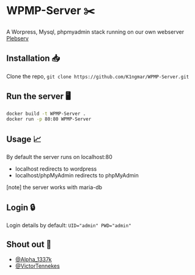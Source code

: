 # WPMP-Server ✂️
A Worpress, Mysql, phpmyadmin stack running on our own webserver [Plebserv](https://github.com/K1ngmar/Plebserv)

## Installation 📥

Clone the repo, `git clone https://github.com/K1ngmar/WPMP-Server.git`

## Run the server 🖥

```sh
docker build -t WPMP-Server .
docker run -p 80:80 WPMP-Server
```

## Usage 📈

By default the server runs on localhost:80

- localhost redirects to wordpress
- localhost/phpMyAdmin redirects to phpMyAdmin

[note] the server works with maria-db

## Login 🔒

Login details by default: `UID="admin" PWD="admin"`

## Shout out 💯
* [@Alpha_1337k](https://github.com/Alpha1337k)
* [@VictorTennekes](https://github.com/VictorTennekes)
